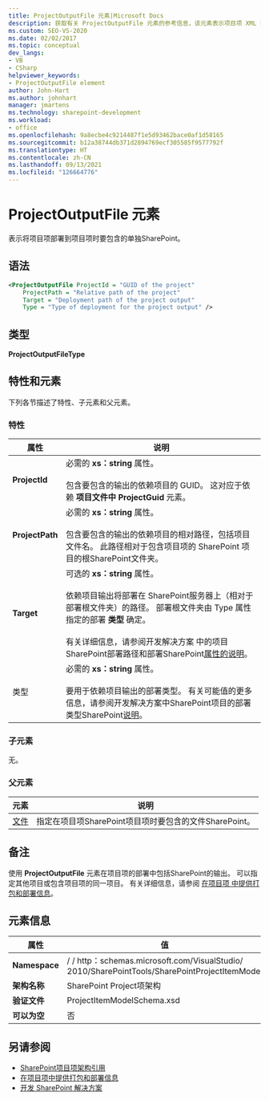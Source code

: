 ```yaml
---
title: ProjectOutputFile 元素|Microsoft Docs
description: 获取有关 ProjectOutputFile 元素的参考信息，该元素表示项目项 XML 架构引用中SharePoint项目的输出。
ms.custom: SEO-VS-2020
ms.date: 02/02/2017
ms.topic: conceptual
dev_langs:
- VB
- CSharp
helpviewer_keywords:
- ProjectOutputFile element
author: John-Hart
ms.author: johnhart
manager: jmartens
ms.technology: sharepoint-development
ms.workload:
- office
ms.openlocfilehash: 9a8ecbe4c9214487f1e5d93462bace0af1d58165
ms.sourcegitcommit: b12a38744db371d2894769ecf305585f9577792f
ms.translationtype: HT
ms.contentlocale: zh-CN
ms.lasthandoff: 09/13/2021
ms.locfileid: "126664776"
---
```

# <a name="projectoutputfile-element"></a>ProjectOutputFile 元素
  表示将项目项部署到项目项时要包含的单独SharePoint。

## <a name="syntax"></a>语法

```xml
<ProjectOutputFile ProjectId = "GUID of the project"
    ProjectPath = "Relative path of the project"
    Target = "Deployment path of the project output"
    Type = "Type of deployment for the project output" />
```

## <a name="type"></a>类型
 **ProjectOutputFileType**

## <a name="attributes-and-elements"></a>特性和元素
 下列各节描述了特性、子元素和父元素。

### <a name="attributes"></a>特性

|属性|说明|
|---------------|-----------------|
|**ProjectId**|必需的 **xs：string** 属性。<br /><br /> 包含要包含的输出的依赖项目的 GUID。 这对应于依赖 **项目文件中 ProjectGuid** 元素。|
|**ProjectPath**|必需的 **xs：string** 属性。<br /><br /> 包含要包含的输出的依赖项目的相对路径，包括项目文件名。 此路径相对于包含项目项的 SharePoint 项目的根SharePoint文件夹。|
|**Target**|可选的 **xs：string** 属性。<br /><br /> 依赖项目输出将部署在 SharePoint服务器上（相对于部署根文件夹）的路径。 部署根文件夹由 Type 属性指定的部署 **类型** 确定。<br /><br /> 有关详细信息，请参阅开发解决方案 中的项目SharePoint部署路径和部署SharePoint[属性的说明](../sharepoint/developing-sharepoint-solutions.md)。|
|类型|必需的 **xs：string** 属性。<br /><br /> 要用于依赖项目输出的部署类型。 有关可能值的更多信息，请参阅开发解决方案中SharePoint项目的部署类型SharePoint[说明](../sharepoint/developing-sharepoint-solutions.md)。|

### <a name="child-elements"></a>子元素
 无。

### <a name="parent-elements"></a>父元素

|元素|说明|
|-------------|-----------------|
|[文件](../sharepoint/files-element.md)|指定在项目项SharePoint项目项时要包含的文件SharePoint。|

## <a name="remarks"></a>备注
 使用 **ProjectOutputFile** 元素在项目项的部署中包括SharePoint的输出。 可以指定其他项目或包含项目项的同一项目。 有关详细信息，请参阅 [在项目项 中提供打包和部署信息](../sharepoint/providing-packaging-and-deployment-information-in-project-items.md)。

## <a name="element-information"></a>元素信息

|属性|值|
|-|-|
|**Namespace**|\/ \/ http：schemas.microsoft.com/VisualStudio/<br>2010/SharePointTools/SharePointProjectItemModel|
|**架构名称**|SharePoint Project项架构|
|**验证文件**|ProjectItemModelSchema.xsd|
|**可以为空**|否|

## <a name="see-also"></a>另请参阅
- [SharePoint项目项架构引用](../sharepoint/sharepoint-project-item-schema-reference.md)
- [在项目项中提供打包和部署信息](../sharepoint/providing-packaging-and-deployment-information-in-project-items.md)
- [开发 SharePoint 解决方案](../sharepoint/developing-sharepoint-solutions.md)
